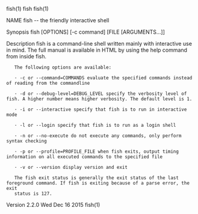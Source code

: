 fish(1)                                                                fish                                                                fish(1)

NAME
       fish -- the friendly interactive shell

   Synopsis
       fish [OPTIONS] [-c command] [FILE [ARGUMENTS...]]

   Description
       fish is a command-line shell written mainly with interactive use in mind. The full manual is available in HTML by using the help command
       from inside fish.

       The following options are available:

       · -c or --command=COMMANDS evaluate the specified commands instead of reading from the commandline

       · -d or --debug-level=DEBUG_LEVEL specify the verbosity level of fish. A higher number means higher verbosity. The default level is 1.

       · -i or --interactive specify that fish is to run in interactive mode

       · -l or --login specify that fish is to run as a login shell

       · -n or --no-execute do not execute any commands, only perform syntax checking

       · -p or --profile=PROFILE_FILE when fish exits, output timing information on all executed commands to the specified file

       · -v or --version display version and exit

       The fish exit status is generally the exit status of the last foreground command. If fish is exiting because of a parse error, the exit
       status is 127.

Version 2.2.0                                                     Wed Dec 16 2015                                                          fish(1)
